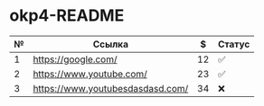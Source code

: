 # okp4-README

| №   | Ссылка                           | $   | Статус |
|-----|----------------------------------|-----|--------|
| 1   | https://google.com/              | 12  | ✅      | 
| 2   | https://www.youtube.com/         | 23  | ✅      | 
| 3   | https://www.youtubesdasdasd.com/ | 34  | ❌      | 